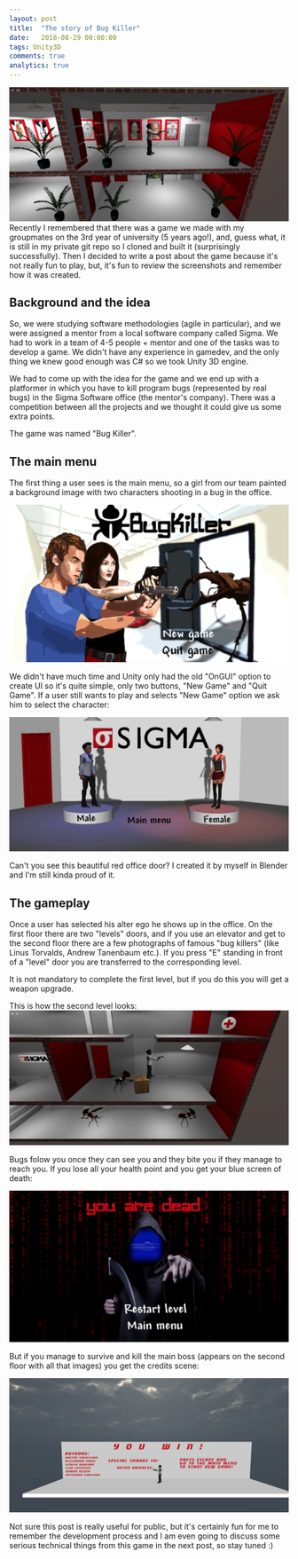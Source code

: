 ```yaml
---
layout: post
title:  "The story of Bug Killer"
date:   2018-08-29 00:00:00
tags: Unity3D
comments: true
analytics: true
---
```


<img src='/public/images/bugkiller/bug-killer-main-image.jpg' alt="bug killer main level"/>
Recently I remembered that there was a game we made with my groupmates on the 3rd year of university (5 years ago!), and, guess what, it is still in my private git repo so I cloned and built it (surprisingly successfully). Then I decided to write a post about the game because it's not really fun to play, but, it's fun to review the screenshots and remember how it was created.
<br>

## Background and the idea

So, we were studying software methodologies (agile in particular), and we were assigned a mentor from a local software company called Sigma. We had to work in a team of 4-5 people + mentor and one of the tasks was to develop a game. We didn't have any experience in gamedev, and the only thing we knew good enough was C# so we took Unity 3D engine.

We had to come up with the idea for the game and we end up with a platformer in which you have to kill program bugs (represented by real bugs) in the Sigma Software office (the mentor's company). There was a competition between all the projects and we thought it could give us some extra points.

The game was named "Bug Killer".

## The main menu

The first thing a user sees is the main menu, so a girl from our team painted a background image with two characters shooting in a bug in the office. 

<img src='/public/images/bugkiller/bug-killer-main-menu.jpg' alt="bug killer main menu"/>

We didn't have much time and Unity only had the old "OnGUI" option to create UI so it's quite simple, only two buttons, "New Game" and "Quit Game".
If a user still wants to play and selects "New Game" option we ask him to select the character:

<img src='/public/images/bugkiller/bug-killer-character-selection.jpg' alt="bug killer character selection"/>

Can't you see this beautiful red office door? I created it by myself in Blender and I'm still kinda proud of it.

## The gameplay

Once a user has selected his alter ego he shows up in the office. On the first floor there are two "levels" doors, and if you use an elevator and get to the second floor there are a few photographs of famous "bug killers" (like Linus Torvalds, Andrew Tanenbaum etc.). If you press "E" standing in front of a "level" door you are transferred to the corresponding level.

It is not mandatory to complete the first level, but if you do this you will get a weapon upgrade.

This is how the second level looks:
<img src='/public/images/bugkiller/bug-killer-second-level.jpg' alt="bug killer second level"/>

Bugs folow you once they can see you and they bite you if they manage to reach you. If you lose all your health point and you get your blue screen of death:

<img src='/public/images/bugkiller/bug-killer-death-screen.jpg' alt="bug killer blue death screen"/>

But if you manage to survive and kill the main boss (appears on the second floor with all that images) you get the credits scene:

<img src='/public/images/bugkiller/bug-killer-you-win-screen.jpg' alt="bug killer win screen"/>

Not sure this post is really useful for public, but it's certainly fun for me to remember the development process and I am even going to discuss some serious technical things from this game in the next post, so stay tuned :)
